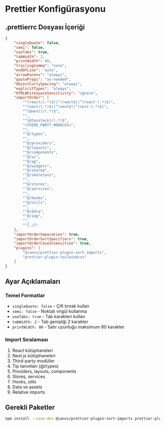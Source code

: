 # Prettier Konfigürasyonu

## .prettierrc Dosyası İçeriği

```json
{
	"singleQuote": false,
	"semi": false,
	"useTabs": true,
	"tabWidth": 2,
	"printWidth": 80,
	"trailingComma": "none",
	"endOfLine": "auto",
	"arrowParens": "always",
	"quoteProps": "as-needed",
	"ObjectCurlySpacing": "always",
	"explicitTypes": "always",
	"HTMLWhitespaceSensitivity": "ignore",
	"importOrder": [
		"^(react/(.*)$)|^(react$)|^(react-(.*)$)",
		"^(next/(.*)$)|^(next$)|^(next-(.*)$)",
		"^(@next)/(.*)$",
		"",
		"^(@tanstack)/(.*)$",
		"<THIRD_PARTY_MODULES>",
		"",
		"^@/types",
		"",
		"^@/providers",
		"^@/layouts",
		"^@/components",
		"^@/ui",
		"^@/ag",
		"^@/widgets",
		"^@/shared",
		"^@/skeletons",
		"",
		"^@/stores",
		"^@/services",
		"",
		"^@/hooks",
		"^@/utils",
		"",
		"^@/data",
		"^@/img",
		"",
		"^[./]"
	],
	"importOrderSeparation": true,
	"importOrderSortSpecifiers": true,
	"importOrderCaseInsensitive": true,
	"plugins": [
		"@ianvs/prettier-plugin-sort-imports",
		"prettier-plugin-tailwindcss"
	]
}
```

## Ayar Açıklamaları

### Temel Formatlar
- `singleQuote: false` - Çift tırnak kullan
- `semi: false` - Noktalı virgül kullanma
- `useTabs: true` - Tab karakteri kullan
- `tabWidth: 2` - Tab genişliği 2 karakter
- `printWidth: 80` - Satır uzunluğu maksimum 80 karakter

### Import Sıralaması
1. React kütüphaneleri
2. Next.js kütüphaneleri
3. Third-party modüller
4. Tip tanımları (@/types)
5. Providers, layouts, components
6. Stores, services
7. Hooks, utils
8. Data ve assets
9. Relative imports

## Gerekli Paketler
```bash
npm install --save-dev @ianvs/prettier-plugin-sort-imports prettier-plugin-tailwindcss
``` 